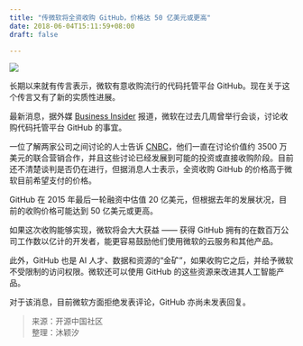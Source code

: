 ```yaml
---
title: "传微软将全资收购 GitHub，价格达 50 亿美元或更高"
date: 2018-06-04T15:11:59+08:00
draft: false

---
```


![](https://static.oschina.net/uploads/space/2018/0602/062729_SIqD_2720166.jpg)

长期以来就有传言表示，微软有意收购流行的代码托管平台 GitHub。现在关于这个传言又有了新的实质性进展。
<!--more-->

最新消息，据外媒 [Business Insider](http://www.businessinsider.com/2-billion-startup-github-could-be-for-sale-microsoft-2018-5) 报道，微软在过去几周曾举行会谈，讨论收购代码托管平台 GitHub 的事宜。

一位了解两家公司之间讨论的人士告诉 [CNBC](https://www.cnbc.com/2018/06/01/microsoft--github-acquisition-talks-resume.html)，他们一直在讨论价值约 3500 万美元的联合营销合作，并且这些讨论已经发展到可能的投资或直接收购阶段。目前还不清楚谈判是否仍在进行，但据消息人士表示，全资收购 GitHub 的价格高于微软目前希望支付的价格。

GitHub 在 2015 年最后一轮融资中估值 20 亿美元，但根据去年的发展状况，目前的收购价格可能达到 50 亿美元或更高。

如果这次收购能够实现，微软将会大大获益 —— 获得 GitHub 拥有的在数百万公司工作数以亿计的开发者，能更容易鼓励他们使用微软的云服务和其他产品。

此外，GitHub 也是 AI 人才、数据和资源的“金矿”，如果收购它之后，并给予微软不受限制的访问权限。微软还可以使用 GitHub 的这些资源来改进其人工智能产品。

对于该消息，目前微软方面拒绝发表评论，GitHub 亦尚未发表回复。

> 来源：开源中国社区  
> 整理：沐颖汐
